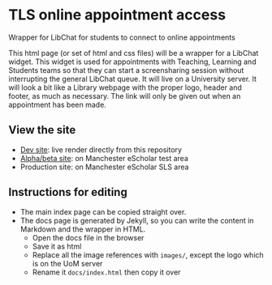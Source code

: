 # TLS online appointment access
Wrapper for LibChat for students to connect to online appointments

This html page (or set of html and css files) will be a wrapper for a LibChat widget. This widget is used for appointments with Teaching, Learning and Students teams so that they can start a screensharing session without interrupting the general LibChat queue. It will live on a University server. It will look a bit like a Library webpage with the proper logo, header and footer, as much as necessary. The link will only be given out when an appointment has been made.

## View the site
* [Dev site](https://philreeddata.github.io/tls-chat/): live render directly from this repository
* [Alpha/beta site](https://www.escholar.manchester.ac.uk/learning-objects/temp-files/tls-chat/): on Manchester eScholar test area
* Production site: on Manchester eScholar SLS area

## Instructions for editing
* The main index page can be copied straight over.
* The docs page is generated by Jekyll, so you can write the content in Markdown and the wrapper in HTML.
  * Open the docs file in the browser
  * Save it as html
  * Replace all the image references with `images/`, except the logo which is on the UoM server
  * Rename it `docs/index.html` then copy it over

